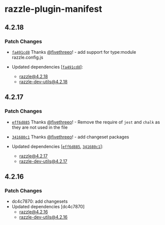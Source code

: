 # razzle-plugin-manifest

## 4.2.18

### Patch Changes

- [`fa491cd8`](https://github.com/jaredpalmer/razzle/commit/fa491cd849c1d1a63953bc91812b1d0889597c0c) Thanks [@fivethreeo](https://github.com/fivethreeo)! - add support for type:module razzle.config.js

- Updated dependencies [[`fa491cd8`](https://github.com/jaredpalmer/razzle/commit/fa491cd849c1d1a63953bc91812b1d0889597c0c)]:
  - razzle@4.2.18
  - razzle-dev-utils@4.2.18

## 4.2.17

### Patch Changes

- [`eff6d885`](https://github.com/jaredpalmer/razzle/commit/eff6d88545e0eef22b43b7426cd6d5437eadc341) Thanks [@fivethreeo](https://github.com/fivethreeo)! - Remove the require of `jest` and `chalk` as they are not used in the file

* [`341680c1`](https://github.com/jaredpalmer/razzle/commit/341680c1074131baac9940eb3b72a5a1b097c1e7) Thanks [@fivethreeo](https://github.com/fivethreeo)! - add changeset packages

* Updated dependencies [[`eff6d885`](https://github.com/jaredpalmer/razzle/commit/eff6d88545e0eef22b43b7426cd6d5437eadc341), [`341680c1`](https://github.com/jaredpalmer/razzle/commit/341680c1074131baac9940eb3b72a5a1b097c1e7)]:
  - razzle@4.2.17
  - razzle-dev-utils@4.2.17

## 4.2.16

### Patch Changes

- dc4c7870: add changesets
- Updated dependencies [dc4c7870]
  - razzle@4.2.16
  - razzle-dev-utils@4.2.16
